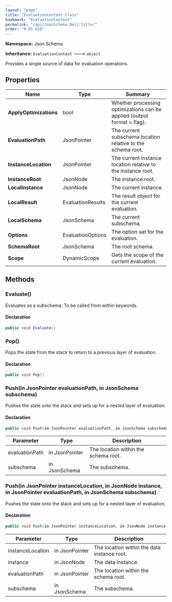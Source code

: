 ```yaml
---
layout: "page"
title: "EvaluationContext Class"
bookmark: "EvaluationContext"
permalink: "/api/JsonSchema.Net/:title/"
order: "9.01.028"
---
```

**Namespace:** Json.Schema

**Inheritance:**
`EvaluationContext`
 🡒 
`object`

Provides a single source of data for evaluation operations.

## Properties

| Name | Type | Summary |
|---|---|---|
| **ApplyOptimizations** | bool | Whether processing optimizations can be applied (output format = flag). |
| **EvaluationPath** | JsonPointer | The current subschema location relative to the schema root. |
| **InstanceLocation** | JsonPointer | The current instance location relative to the instance root. |
| **InstanceRoot** | JsonNode | The instance root. |
| **LocalInstance** | JsonNode | The current instance. |
| **LocalResult** | EvaluationResults | The result object for the current evaluation. |
| **LocalSchema** | JsonSchema | The current subschema. |
| **Options** | EvaluationOptions | The option set for the evaluation. |
| **SchemaRoot** | JsonSchema | The root schema. |
| **Scope** | DynamicScope | Gets the scope of the current evaluation. |

## Methods

### Evaluate()

Evaluates as a subschema.  To be called from within keywords.

#### Declaration

```c#
public void Evaluate()
```


### Pop()

Pops the state from the stack to return to a previous layer of evaluation.

#### Declaration

```c#
public void Pop()
```


### Push(in JsonPointer evaluationPath, in JsonSchema subschema)

Pushes the state onto the stack and sets up for a nested layer of evaluation.

#### Declaration

```c#
public void Push(in JsonPointer evaluationPath, in JsonSchema subschema)
```

| Parameter | Type | Description |
|---|---|---|
| evaluationPath | in JsonPointer | The location within the schema root. |
| subschema | in JsonSchema | The subschema. |


### Push(in JsonPointer instanceLocation, in JsonNode instance, in JsonPointer evaluationPath, in JsonSchema subschema)

Pushes the state onto the stack and sets up for a nested layer of evaluation.

#### Declaration

```c#
public void Push(in JsonPointer instanceLocation, in JsonNode instance, in JsonPointer evaluationPath, in JsonSchema subschema)
```

| Parameter | Type | Description |
|---|---|---|
| instanceLocation | in JsonPointer | The location within the data instance root. |
| instance | in JsonNode | The data instance. |
| evaluationPath | in JsonPointer | The location within the schema root. |
| subschema | in JsonSchema | The subschema. |


